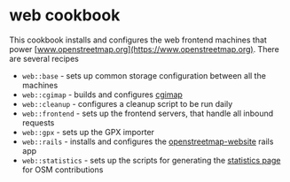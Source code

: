 # web cookbook

This cookbook installs and configures the web frontend machines that power
[www.openstreetmap.org](https://www.openstreetmap.org). There are several recipes

* `web::base` - sets up common storage configuration between all the machines
* `web::cgimap` - builds and configures [cgimap](https://github.com/openstreetmap/cgimap)
* `web::cleanup` - configures a cleanup script to be run daily
* `web::frontend` - sets up the frontend servers, that handle all inbound requests
* `web::gpx` - sets up the GPX importer
* `web::rails` - installs and configures the [openstreetmap-website](https://github.com/openstreetmap/openstreetmap-website) rails app
* `web::statistics` - sets up the scripts for generating the [statistics page](https://www.openstreetmap.org/stats/data_stats.html) for OSM contributions
